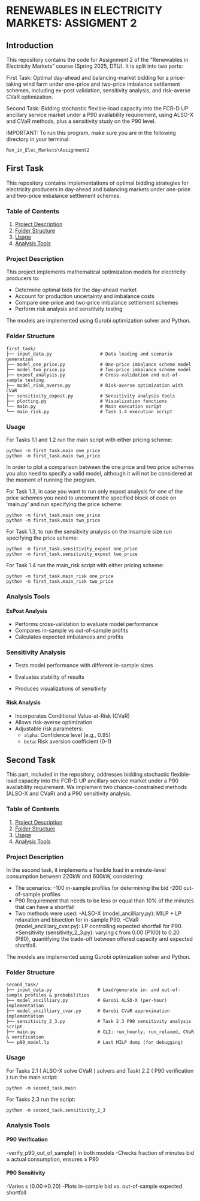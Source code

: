 # RENEWABLES IN ELECTRICITY MARKETS: ASSIGMENT 2

## Introduction
This repository contains the code for Assignment 2 of the “Renewables in Electricity Markets” course (Spring 2025, DTU). It is split into two parts:

First Task: Optimal day-ahead and balancing-market bidding for a price-taking wind farm under one-price and two-price imbalance settlement schemes, including ex-post validation, sensitivity analysis, and risk-averse CVaR optimization.

Second Task: Bidding stochastic flexible-load capacity into the FCR-D UP ancillary service market under a P90 availability requirement, using ALSO-X and CVaR methods, plus a sensitivity study on the P90 level.

IMPORTANT: To run this program, make sure you are in the following directory in your terminal:
```
Ren_in_Elec_Markets\Assignment2
```
## First Task

This repository contains implementations of optimal bidding strategies for electricity producers in day-ahead and balancing markets under one-price and two-price imbalance settlement schemes.

### Table of Contents
1. [Project Description](#project-description)
2. [Folder Structure](#folder-structure)
3. [Usage](#usage)
4. [Analysis Tools](#analysis-tools)

### Project Description
This project implements mathematical optimization models for electricity producers to:
- Determine optimal bids for the day-ahead market
- Account for production uncertainty and imbalance costs
- Compare one-price and two-price imbalance settlement schemes
- Perform risk analysis and sensitivity testing

The models are implemented using Gurobi optimization solver and Python.

### Folder Structure
```
first_task/
├── input_data.py                  # Data loading and scenario generation
├── model_one_price.py             # One-price imbalance scheme model
├── model_two_price.py             # Two-price imbalance scheme model
├── expost_analysis.py             # Cross-validation and out-of-sample testing
├── model_risk_averse.py           # Risk-averse optimization with CVaR
├── sensitivity_expost.py          # Sensitivity analysis tools
├── plotting.py                    # Visualization functions
└── main.py                        # Main execution script
└── main_risk.py                   # Task 1.4 execution script
```

### Usage
For Tasks 1.1 and 1.2 run the main script with either pricing scheme:
```
python -m first_task.main one_price
python -m first_task.main two_price
```
In order to plot a comparison between the one price and two price schemes you also need to specify a valid model, although it will not be considered at the moment of running the program. 

For Task 1.3, in case you want to run only expost analysis for one of the price schemes you need to uncoment the specified block of code on 'main.py' and run specifying the price scheme:
```
python -m first_task.main one_price
python -m first_task.main two_price
```
For Task 1.3, to run the sensitivity analysis on the insample size run specifying the price scheme:
```
python -m first_task.sensitivity_expost one_price
python -m first_task.sensitivity_expost two_price
```
For Task 1.4 run the main_risk script with either pricing scheme:
```
python -m first_task.main_risk one_price
python -m first_task.main_risk two_price
```

### Analysis Tools

#### ExPost Analysis
- Performs cross-validation to evaluate model performance
- Compares in-sample vs out-of-sample profits
- Calculates expected imbalances and profits

### Sensitivity Analysis
- Tests model performance with different in-sample sizes

- Evaluates stability of results

- Produces visualizations of sensitivity

#### Risk Analysis
- Incorporates Conditional Value-at-Risk (CVaR)
- Allows risk-averse optimization
- Adjustable risk parameters:
  - `alpha`: Confidence level (e.g., 0.95)
  - `beta`: Risk aversion coefficient (0-1)



## Second Task
This part, included in the repository, addresses bidding stochastic flexible‐load capacity into the FCR-D UP ancillary service market under a P90 availability requirement. We implement two chance-constrained methods (ALSO-X and CVaR) and a P90 sensitivity analysis.


### Table of Contents
1. [Project Description](#project-description)
2. [Folder Structure](#folder-structure)
3. [Usage](#usage)
4. [Analysis Tools](#analysis-tools)

### Project Description
In the second task, it implements a flexible load in a minute-level consumption between 220kW and 600kW, considering:
* The scenarios:
    -100 in-sample profiles for determining the bid 
    -200 out-of-sample profiles
* P90 Requirement that needs to be less or equal than 10% of the minutes that can have a shortfall 
* Two methods were used:
  -ALSO-X (model_ancilliary.py): MILP + LP relaxation and bisection for in-sample P90.
  -CVaR (model_ancilliary_cvar.py): LP controlling expected shortfall for P90.
*Sensitivity (sensitivity_2_3.py): varying ϵ from 0.00 (P100) to 0.20 (P80), quantifying the trade-off between offered capacity and expected shortfall.


The models are implemented using Gurobi optimization solver and Python.

### Folder Structure
```
second_task/
├── input_data.py                 # Load/generate in- and out-of-sample profiles & probabilities
├── model_ancilliary.py           # Gurobi ALSO-X (per-hour) implementation
├── model_ancilliary_cvar.py      # Gurobi CVaR approximation implementation
├── sensitivity_2_3.py            # Task 2.3 P90 sensitivity analysis script
├── main.py                       # CLI: run_hourly, run_relaxed, CVaR & verification
└── p90_model.lp                  # Last MILP dump (for debugging)
```

### Usage
For Tasks 2.1 ( ALSO-X solve CVaR ) solvers and Taskt 2.2 ( P90 verification ) run the main script:
```
python -m second_task.main
```
For Tasks 2.3 run the script:
```
python -m second_task.sensitivity_2_3
```

### Analysis Tools
#### P90 Verification
-verify_p90_out_of_sample() in both models
-Checks fraction of minutes bid ≥ actual consumption, ensures ≥ P90
  
#### P90 Sensitivity
-Varies ε (0.00→0.20)
-Plots in-sample bid vs. out-of-sample expected shortfall














